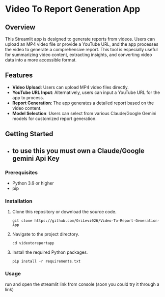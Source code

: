 # Video To Report Generation App

## Overview
This Streamlit app is designed to generate reports from videos. Users can upload an MP4 video file or provide a YouTube URL, and the app processes the video to generate a comprehensive report. This tool is especially useful for summarizing video content, extracting insights, and converting video data into a more accessible format.

## Features
- **Video Upload**: Users can upload MP4 video files directly.
- **YouTube URL Input**: Alternatively, users can input a YouTube URL for the app to process.
- **Report Generation**: The app generates a detailed report based on the video content.
- **Model Selection**: Users can select from various Claude/Google Gemini models for customized report generation.

## Getting Started
 - ## to use this you must own a Claude/Google gemini Api Key
### Prerequisites
- Python 3.6 or higher
- pip

### Installation
1. Clone this repository or download the source code.
    ```
    git clone https://github.com/OriLevi026/Video-To-Report-Generation-App
    ```
2. Navigate to the project directory.
    ```
    cd videotoreportapp
    ```
3. Install the required Python packages.
    ```
    pip install -r requirements.txt
    ```

### Usage
run and open the streamlit link from console (soon you could try it through a link)
